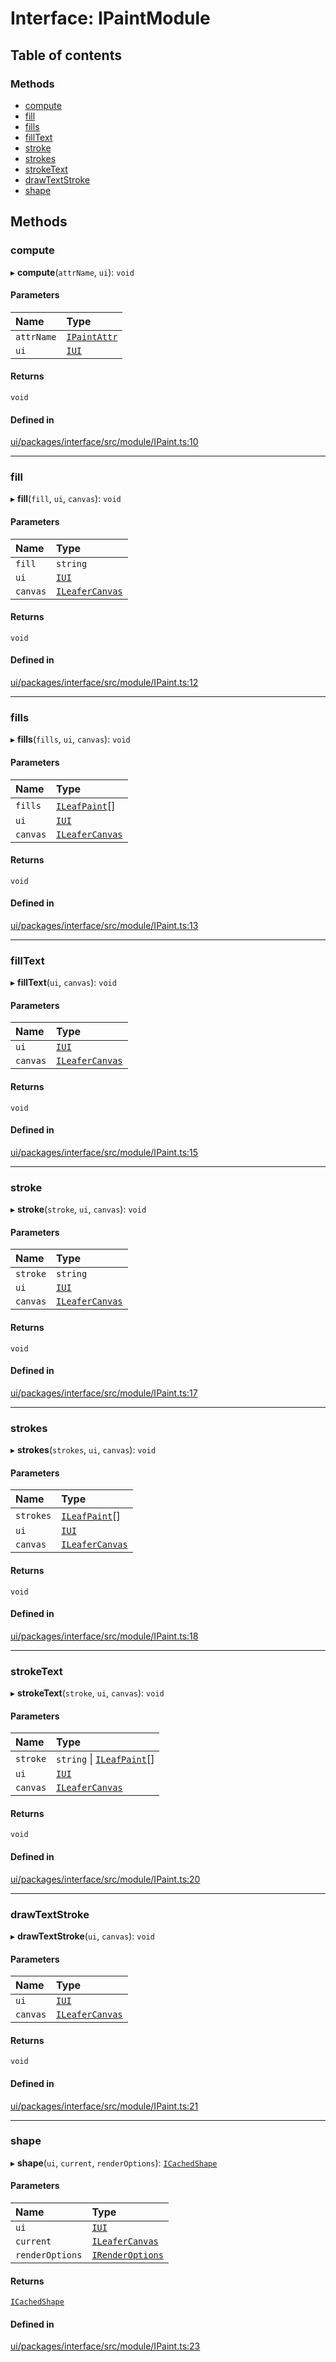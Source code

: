 # Interface: IPaintModule

## Table of contents

### Methods

- [compute](IPaintModule.md#compute)
- [fill](IPaintModule.md#fill)
- [fills](IPaintModule.md#fills)
- [fillText](IPaintModule.md#filltext)
- [stroke](IPaintModule.md#stroke)
- [strokes](IPaintModule.md#strokes)
- [strokeText](IPaintModule.md#stroketext)
- [drawTextStroke](IPaintModule.md#drawtextstroke)
- [shape](IPaintModule.md#shape)

## Methods

### compute

▸ **compute**(`attrName`, `ui`): `void`

#### Parameters

| Name | Type |
| :------ | :------ |
| `attrName` | [`IPaintAttr`](../modules.md#ipaintattr) |
| `ui` | [`IUI`](IUI.md) |

#### Returns

`void`

#### Defined in

[ui/packages/interface/src/module/IPaint.ts:10](https://github.com/leaferjs/leafer-ui/blob/6deed4d/packages/interface/src/module/IPaint.ts#L10)

___

### fill

▸ **fill**(`fill`, `ui`, `canvas`): `void`

#### Parameters

| Name | Type |
| :------ | :------ |
| `fill` | `string` |
| `ui` | [`IUI`](IUI.md) |
| `canvas` | [`ILeaferCanvas`](ILeaferCanvas.md) |

#### Returns

`void`

#### Defined in

[ui/packages/interface/src/module/IPaint.ts:12](https://github.com/leaferjs/leafer-ui/blob/6deed4d/packages/interface/src/module/IPaint.ts#L12)

___

### fills

▸ **fills**(`fills`, `ui`, `canvas`): `void`

#### Parameters

| Name | Type |
| :------ | :------ |
| `fills` | [`ILeafPaint`](ILeafPaint.md)[] |
| `ui` | [`IUI`](IUI.md) |
| `canvas` | [`ILeaferCanvas`](ILeaferCanvas.md) |

#### Returns

`void`

#### Defined in

[ui/packages/interface/src/module/IPaint.ts:13](https://github.com/leaferjs/leafer-ui/blob/6deed4d/packages/interface/src/module/IPaint.ts#L13)

___

### fillText

▸ **fillText**(`ui`, `canvas`): `void`

#### Parameters

| Name | Type |
| :------ | :------ |
| `ui` | [`IUI`](IUI.md) |
| `canvas` | [`ILeaferCanvas`](ILeaferCanvas.md) |

#### Returns

`void`

#### Defined in

[ui/packages/interface/src/module/IPaint.ts:15](https://github.com/leaferjs/leafer-ui/blob/6deed4d/packages/interface/src/module/IPaint.ts#L15)

___

### stroke

▸ **stroke**(`stroke`, `ui`, `canvas`): `void`

#### Parameters

| Name | Type |
| :------ | :------ |
| `stroke` | `string` |
| `ui` | [`IUI`](IUI.md) |
| `canvas` | [`ILeaferCanvas`](ILeaferCanvas.md) |

#### Returns

`void`

#### Defined in

[ui/packages/interface/src/module/IPaint.ts:17](https://github.com/leaferjs/leafer-ui/blob/6deed4d/packages/interface/src/module/IPaint.ts#L17)

___

### strokes

▸ **strokes**(`strokes`, `ui`, `canvas`): `void`

#### Parameters

| Name | Type |
| :------ | :------ |
| `strokes` | [`ILeafPaint`](ILeafPaint.md)[] |
| `ui` | [`IUI`](IUI.md) |
| `canvas` | [`ILeaferCanvas`](ILeaferCanvas.md) |

#### Returns

`void`

#### Defined in

[ui/packages/interface/src/module/IPaint.ts:18](https://github.com/leaferjs/leafer-ui/blob/6deed4d/packages/interface/src/module/IPaint.ts#L18)

___

### strokeText

▸ **strokeText**(`stroke`, `ui`, `canvas`): `void`

#### Parameters

| Name | Type |
| :------ | :------ |
| `stroke` | `string` \| [`ILeafPaint`](ILeafPaint.md)[] |
| `ui` | [`IUI`](IUI.md) |
| `canvas` | [`ILeaferCanvas`](ILeaferCanvas.md) |

#### Returns

`void`

#### Defined in

[ui/packages/interface/src/module/IPaint.ts:20](https://github.com/leaferjs/leafer-ui/blob/6deed4d/packages/interface/src/module/IPaint.ts#L20)

___

### drawTextStroke

▸ **drawTextStroke**(`ui`, `canvas`): `void`

#### Parameters

| Name | Type |
| :------ | :------ |
| `ui` | [`IUI`](IUI.md) |
| `canvas` | [`ILeaferCanvas`](ILeaferCanvas.md) |

#### Returns

`void`

#### Defined in

[ui/packages/interface/src/module/IPaint.ts:21](https://github.com/leaferjs/leafer-ui/blob/6deed4d/packages/interface/src/module/IPaint.ts#L21)

___

### shape

▸ **shape**(`ui`, `current`, `renderOptions`): [`ICachedShape`](ICachedShape.md)

#### Parameters

| Name | Type |
| :------ | :------ |
| `ui` | [`IUI`](IUI.md) |
| `current` | [`ILeaferCanvas`](ILeaferCanvas.md) |
| `renderOptions` | [`IRenderOptions`](IRenderOptions.md) |

#### Returns

[`ICachedShape`](ICachedShape.md)

#### Defined in

[ui/packages/interface/src/module/IPaint.ts:23](https://github.com/leaferjs/leafer-ui/blob/6deed4d/packages/interface/src/module/IPaint.ts#L23)
